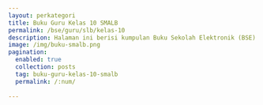 ```yaml
---
layout: perkategori
title: Buku Guru Kelas 10 SMALB
permalink: /bse/guru/slb/kelas-10
description: Halaman ini berisi kumpulan Buku Sekolah Elektronik (BSE) Buku Guru Satuan Pendidikan SMALB Kelas 10.
image: /img/buku-smalb.png
pagination: 
  enabled: true
  collection: posts
  tag: buku-guru-kelas-10-smalb
  permalink: /:num/
  
---
```

